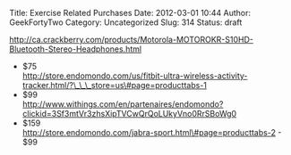 Title: Exercise Related Purchases
Date: 2012-03-01 10:44
Author: GeekFortyTwo
Category: Uncategorized
Slug: 314
Status: draft

http://ca.crackberry.com/products/Motorola-MOTOROKR-S10HD-Bluetooth-Stereo-Headphones.html
- \$75  
http://store.endomondo.com/us/fitbit-ultra-wireless-activity-tracker.html/?\_\_\_store=us\#page=producttabs-1
- \$99  
http://www.withings.com/en/partenaires/endomondo?clickid=3Sf3mtVr3zhsXipTVCwQrQoLUkyVno0RrSBoWg0
- \$159  
http://store.endomondo.com/jabra-sport.html\#page=producttabs-2 - \$99

